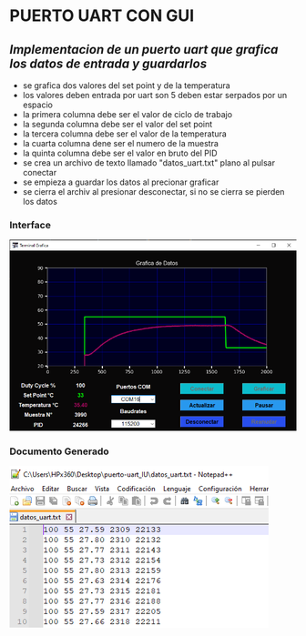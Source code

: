 # PUERTO UART CON GUI
## *Implementacion de un puerto uart que grafica los datos de entrada y guardarlos*
   - se grafica dos valores del set point y de la temperatura
   - los valores deben entrada por uart son 5 deben estar serpados por un espacio
   - la primera columna debe ser el valor de ciclo de trabajo
   - la segunda columna debe ser el valor del set point
   - la tercera columna debe ser el valor de la temperatura
   - la cuarta columna dene ser el numero de la muestra
   - la quinta columna debe ser el valor en bruto del PID
   - se crea un archivo de texto llamado "datos_uart.txt" plano al pulsar conectar
   - se empieza a guardar los datos al precionar graficar
   - se cierra el archiv al presionar desconectar, si no se cierra se pierden los datos

### Interface   
![imagen de pin_out](imagen.png)

### Documento Generado   
![imagen de pin_out](imagen_2.png)
